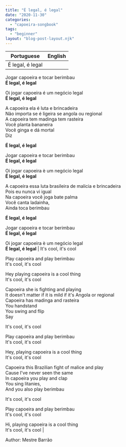 ```yaml
---
title: "É legal, é legal"
date: "2020-11-30"
categories: 
  - "capoeira-songbook"
tags: 
  - "beginner"
layout: "blog-post-layout.njk"
---
```


| Portuguese | English |
| --- | --- |
| É legal, é legal  
  
Jogar capoeira e tocar berimbau  
**É legal, é legal**  
  
Oi jogar capoeira é um negócio legal  
**É legal, é legal**  
  
A capoeira ela é luta e brincadeira  
Não importa se é ligeira se angola ou regional  
A capoeira tem madinga tem rasteira  
Você planta bananeira  
Você ginga e dá mortal  
Diz  
  
**É legal, é legal**  
  
Jogar capoeira e tocar berimbau  
**É legal, é legal**  
  
Oi jogar capoeira è um negócio legal  
**É legal, é legal**  
  
A capoeira essa luta brasileira de malicia e brincadeira  
Pois eu nunca vi igual  
Na capoeira você joga bate palma  
Você canta ladainha,  
Ainda toca berimbau  
  
**É legal, é legal**  
  
Jogar capoeira e tocar berimbau  
**É legal, é legal**  
  
Oi jogar capoeira è um negócio legal  
**É legal, é legal** | It's cool, it's cool  
  
Play capoeira and play berimbau  
It's cool, it's cool  
  
Hey playing capoeira is a cool thing  
It's cool, it's cool  
  
Capoeira she is fighting and playing  
It doesn't matter if it is mild if it's Angola or regional  
Capoeira has madinga and rasteira  
You handstand  
You swing and flip  
Say  
  
It's cool, it's cool  
  
Play capoeira and play berimbau  
It's cool, it's cool  
  
Hey, playing capoeira is a cool thing  
It's cool, it's cool  
  
Capoeira this Brazilian fight of malice and play  
Cause I've never seen the same  
In capoeira you play and clap  
You sing litanies,  
And you also play berimbau  
  
It's cool, it's cool  
  
Play capoeira and play berimbau  
It's cool, it's cool  
  
Hi, playing capoeira is a cool thing  
It's cool, it's cool |

<figcaption>

Author: Mestre Barrão

</figcaption>
